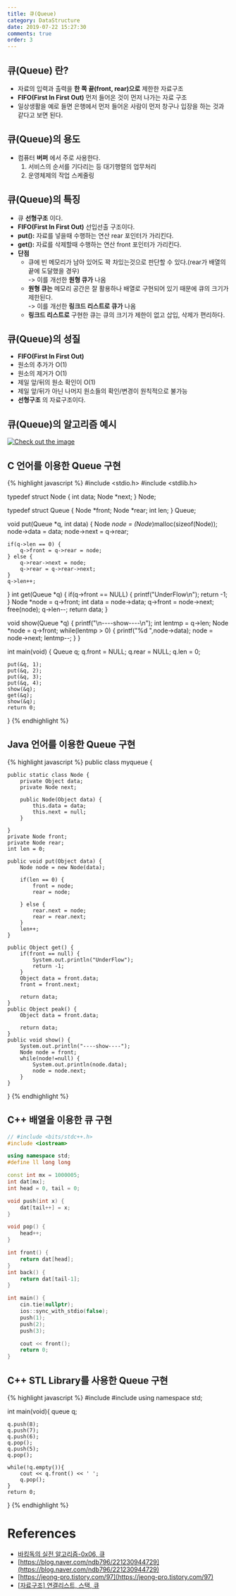 ```yaml
---
title: 큐(Queue)
category: DataStructure
date: 2019-07-22 15:27:30
comments: true
order: 3
---
```


## 큐(Queue) 란?
* 자료의 입력과 출력을 __한 쪽 끝(front, rear)으로__ 제한한 자료구조
* __FIFO(First In First Out)__ 먼저 들어온 것이 먼저 나가는 자료 구조
* 일상생활을 예로 들면 은행에서 먼저 들어온 사람이 먼저 창구나 입장을 하는 것과 같다고 보면 된다. 


## 큐(Queue)의 용도 
* 컴퓨터 __버퍼__ 에서 주로 사용한다.
  1. 서비스의 순서를 기다리는 등 대기행렬의 업무처리
  2. 운영체제의 작업 스케줄링

## 큐(Queue)의 특징
* 큐 __선형구조__ 이다.
* __FIFO(First In First Out)__ 선입선출 구조이다.
* __put():__ 자료를 넣을때 수행하는 연산 rear 포인터가 가리킨다.
* __get():__ 자료를 삭제할때 수행하는 연산 front 포인터가 가리킨다.
* __단점__
  * 큐에 빈 메모리가 남아 있어도 꽉 차있는것으로 판단할 수 있다.(rear가 배열의 끝에 도달했을 경우)<br>
	-> 이를 개선한 __원형 큐가__ 나옴
  * __원형 큐는__ 메모리 공간은 잘 활용하나 배열로 구현되어 있기 때문에 큐의 크기가 제한된다.<br>
	-> 이를 개선한 __링크드 리스트로 큐가__ 나옴
  * __링크드 리스트로__ 구현한 큐는 큐의 크기가 제한이 없고 삽입, 삭제가 편리하다.


## 큐(Queue)의 성질
* __FIFO(First In First Out)__
* 원소의 추가가 O(1)
* 원소의 제거가 O(1)
* 제일 앞/뒤의 원소 확인이 O(1)
* 제일 앞/뒤가 아닌 나머지 원소들의 확인/변경이 원칙적으로 불가능
* __선형구조__ 의 자료구조이다.

## 큐(Queue)의 알고리즘 예시

<a href="{{ site.baseurl }}{{ site.datastructure_img }}/queue.JPG" data-lightbox="falcon9-large" data-title="Check out the image">
  <img src="{{ site.baseurl }}{{ site.datastructure_img }}/queue.JPG" title="Check out the image">
</a>

## C 언어를 이용한 Queue 구현

{% highlight javascript %}
#include <stdio.h>
#include <stdlib.h>

typedef struct Node {
	int data;
	Node *next;
} Node;

typedef struct Queue {
	Node *front;
	Node *rear;
	int len;
} Queue;

void put(Queue *q, int data) {
	Node *node = (Node*)malloc(sizeof(Node));
	node->data = data;
	node->next = q->rear;
	
	if(q->len == 0) {
		q->front = q->rear = node;
	} else {
		q->rear->next = node;
		q->rear = q->rear->next;
	}
	q->len++;
}
int get(Queue *q) {
	if(q->front == NULL) {
		printf("UnderFlow\n");
		return -1;
	}
	Node *node = q->front;
	int data = node->data;
	q->front = node->next;
	free(node);
	q->len--;
	return data;
}

void show(Queue *q) {
	printf("\n----show----\n");
	int lentmp = q->len;
	Node *node = q->front;
	while(lentmp > 0) {
		printf("%d ",node->data);
		node = node->next;
		lentmp--;
	}
}

int main(void) {
	Queue q;
	q.front = NULL;
	q.rear = NULL;
	q.len = 0;
	
	put(&q, 1);
	put(&q, 2);
	put(&q, 3);
	put(&q, 4);
	show(&q);
	get(&q);
	show(&q);
	return 0;
}
{% endhighlight %}


## Java 언어를 이용한 Queue 구현

{% highlight javascript %}
public class myqueue {
	
	public static class Node {
		private Object data;
		private Node next;
		
		public Node(Object data) {
			this.data = data;
			this.next = null;
		}
		
	}
	private Node front;
	private Node rear;
	int len = 0;
	
	public void put(Object data) {
		Node node = new Node(data);
		
		if(len == 0) {
			front = node;
			rear = node;
			
		} else {
			rear.next = node;
			rear = rear.next;
		}
		len++;
	}
	
	public Object get() {
		if(front == null) {
			System.out.println("UnderFlow");
			return -1;
		}
		Object data = front.data;
		front = front.next;
		
		return data;
	}
	public Object peak() {
		Object data = front.data;
		
		return data;
	}
	public void show() {
		System.out.println("----show----");
		Node node = front;
		while(node!=null) {
			System.out.println(node.data);
			node = node.next;
		}
	}
	
}
{% endhighlight %}


## C++ 배열을 이용한 큐 구현

```cpp
// #include <bits/stdc++.h>
#include <iostream>

using namespace std;
#define ll long long

const int mx = 1000005;
int dat[mx];
int head = 0, tail = 0;

void push(int x) {
    dat[tail++] = x;
}

void pop() {
    head++;
}

int front() {
    return dat[head];
}
int back() {
    return dat[tail-1];
}

int main() {
    cin.tie(nullptr);
    ios::sync_with_stdio(false);
    push(1);
    push(2);
    push(3);

    cout << front();
    return 0;
}
```

## C++ STL Library를 사용한 Queue 구현

{% highlight javascript %}
#include <iostream>
#include <queue>
using namespace std;

int main(void){
	queue<int> q;
	
	q.push(8);
	q.push(7);
	q.push(6);
	q.pop();
	q.push(5);
	q.pop();
	
	while(!q.empty()){
		cout << q.front() << ' ';
		q.pop();
	}
	return 0;
}
{% endhighlight %}

# References
* [바킹독의 실전 알고리즘-0x06, 큐](https://www.youtube.com/watch?v=D_fwSy5tRAY)
* [https://blog.naver.com/ndb796/221230944729](https://blog.naver.com/ndb796/221230944729)
* [https://jeong-pro.tistory.com/97](https://jeong-pro.tistory.com/97)
* [[자료구조] 연결리스트, 스택, 큐](https://m.blog.naver.com/PostView.nhn?blogId=c_18&logNo=10183843810&proxyReferer=https%3A%2F%2Fwww.google.com%2F)